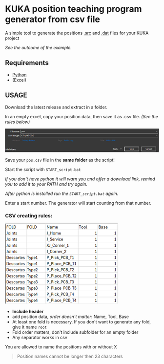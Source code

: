 # KUKA position teaching program generator from csv file

A simple tool to generate the positions [.src](https://github.com/zserub/TeachPos-Generator/blob/main/TeachProgram.src) and [.dat](https://github.com/zserub/TeachPos-Generator/blob/main/TeachProgram.dat) files for your KUKA project

*See the outcome of the example.*

## Requirements

- [Python](https://www.python.org/ftp/python/3.10.11/python-3.10.11-amd64.exe)
- (Excel)

## USAGE

Download the latest release and extract in a folder.

In an empty excel, copy your position data, then save it as .csv file. *(See the rules below)*

![saving](pics/saving.png)

Save your `pos.csv` file in the **same folder** as the script!

Start the script with `START_script.bat`

*If you don't have python it will warn you and offer a download link, remind you to add it to your PATH and try again.*

*After python is installed run the `START_script.bat` again.*

Enter a start number. The generator will start counting from that number.

### CSV creating rules:
![excel](pics/excel.png)
- **Include header**
- add position data, *order doesn't matter*: Name, Tool, Base
- At least one fold is necessary. If you don't want to generate any fold, give it name `root`
- Fold order matters, don't include subfolder for an empty folder
- Any separator works in csv

You are allowed to name the positions with or without X
  
> Position names cannot be longer then 23 characters